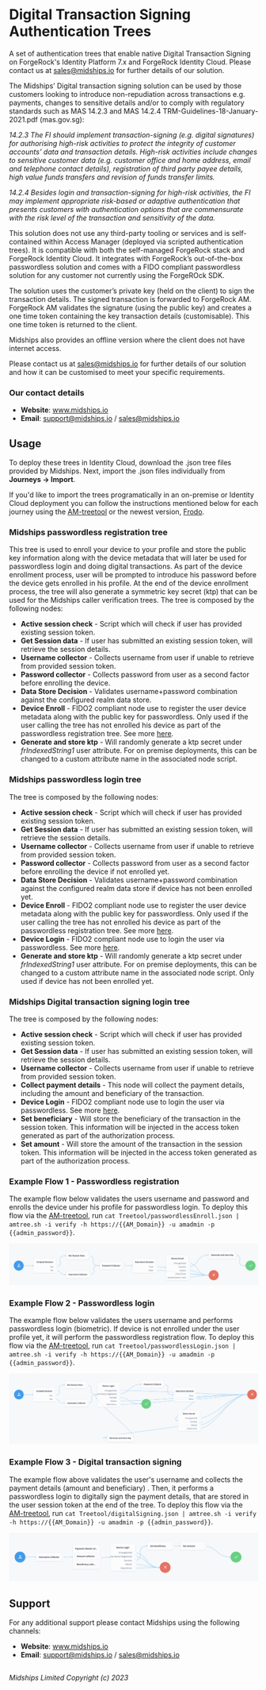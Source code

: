 <!--
 # =====================================================================
# Midships Limited
# Copyright (c) 2023
# This file contains scripts/code owned by Midships Limited
#
# NOTE: Don't check this file into source control with any sensitive hard coded value.
#
# Legal Notice: Installation and use of this script is subject to
# a license agreement with Midships Limited (a company registered
# in England, under company registration number: 11324587).
# This script cannot be modified or shared with another organisation
# unless approved in writing by Midships Limited.
# You as a user of this script must review, accept and comply with the
# license terms of each downloaded/installed package that is referenced
# by this script. By proceeding with the installation, you are accepting
# the license terms of each package, and acknowledging that your use of
# each package will be subject to its respective license terms.
# =====================================================================
-->

#  Digital Transaction Signing Authentication Trees

A set of authentication trees that enable native Digital Transaction Signing on ForgeRock's Identity Platform 7.x and ForgeRock Identity Cloud.  Please contact us at sales@midships.io for further details of our solution.

The Midships’ Digital transaction signing solution can be used by those customers looking to introduce non-repudiation across transactions e.g. payments, changes to sensitive details and/or to comply with regulatory standards such as MAS 14.2.3 and MAS 14.2.4 TRM-Guidelines-18-January-2021.pdf (mas.gov.sg):

*14.2.3 The FI should implement transaction-signing (e.g. digital signatures) for authorising high-risk activities to protect the integrity of customer accounts’ data and transaction details. High-risk activities include changes to sensitive customer data (e.g. customer office and home address, email and telephone contact details), registration of third party payee details, high value funds transfers and revision of funds transfer limits.*

*14.2.4 Besides login and transaction-signing for high-risk activities, the FI may implement appropriate risk-based or adaptive authentication that presents customers with authentication options that are commensurate with the risk level of the transaction and sensitivity of the data.*

This solution does not use any third-party tooling or services and is self-contained within Access Manager (deployed via scripted authentication trees). It is compatible with both the self-managed ForgeRock stack and ForgeRock Identity Cloud.  It integrates with ForgeRock’s out-of-the-box passwordless solution and comes with a FIDO compliant passwordless solution for any customer not currently using the ForgeROck SDK.

The solution uses the customer’s private key (held on the client) to sign the transaction details.  The signed transaction is forwarded to ForgeRock AM.  ForgeRock AM validates the signature (using the public key) and creates a one time token containing the key transaction details (customisable).  This one time token is returned to the client. 

Midships also provides an offline version where the client does not have internet access. 

Please contact us at sales@midships.io for further details of our solution and how it can be customised to meet your specific requirements.

### Our contact details

* **Website**: www.midships.io 
* **Email**: support@midships.io / sales@midships.io 

## Usage 

To deploy these trees in Identity Cloud, download the .json tree files provided by Midships. Next, import the .json files individually from  __Journeys -> Import__.

If you'd like to import the trees programatically in an on-premise or Identity Cloud deployment you can follow the instructions mentioned below for each journey using the
[AM-treetool](https://github.com/jonknightfr/AM-treetool) or the newest version, [Frodo](https://github.com/rockcarver/frodo). 

### Midships passwordless registration tree
This tree is used to enroll your device to your profile and store the public key information along with the device metadata that will later be used for passwordless login and doing digital transactions. As part of the device enrollment process, user will be prompted to introduce his password before the device gets enrolled in his profile. At the end of the device enrollment process, the tree will also generate a symmetric key secret (ktp) that can be used for the Midships caller verification trees.
The tree is composed by the following nodes:
* **Active session check** - Script which will check if user has provided existing session token.
* **Get Session data** - If user has submitted an existing session token, will retrieve the session details.
* **Username collector** - Collects username from user if unable to retrieve from provided session token.
* **Password collector** - Collects password from user as a second factor before enrolling the device.
* **Data Store Decision** - Validates username+password combination against the configured realm data store.
* **Device Enroll** - FIDO2 compliant node use to register the user device metadata along with the public key for passwordless. Only used if the user calling the tree has not enrolled his device as part of the passwordless registration tree. See more [here](https://backstage.forgerock.com/docs/auth-node-ref/latest/auth-node-webauthn-registration.html).
* **Generate and store ktp** - Will randomly generate a ktp secret under *frIndexedString1* user attribute. For on premise deployments, this can be changed to a custom attribute name in the associated node script.

### Midships passwordless login tree
The tree is composed by the following nodes:
* **Active session check** - Script which will check if user has provided existing session token.
* **Get Session data** - If user has submitted an existing session token, will retrieve the session details.
* **Username collector** - Collects username from user if unable to retrieve from provided session token.
* **Password collector** - Collects password from user as a second factor before enrolling the device if not enrolled yet.
* **Data Store Decision** - Validates username+password combination against the configured realm data store if device has not been enrolled yet.
* **Device Enroll** - FIDO2 compliant node use to register the user device metadata along with the public key for passwordless. Only used if the user calling the tree has not enrolled his device as part of the passwordless registration tree. See more [here](https://backstage.forgerock.com/docs/auth-node-ref/latest/auth-node-webauthn-registration.html).
* **Device Login** - FIDO2 compliant node use to login the user via passwordless. See more [here](https://backstage.forgerock.com/docs/auth-node-ref/latest/auth-node-webauthn-auth.html).
* **Generate and store ktp** - Will randomly generate a ktp secret under *frIndexedString1* user attribute. For on premise deployments, this can be changed to a custom attribute name in the associated node script. Only used if device has not been enrolled yet.

### Midships Digital transaction signing login tree
The tree is composed by the following nodes:
* **Active session check** - Script which will check if user has provided existing session token.
* **Get Session data** - If user has submitted an existing session token, will retrieve the session details.
* **Username collector** - Collects username from user if unable to retrieve from provided session token.
* **Collect payment details** - This node will collect the payment details, including the amount and beneficiary of the transaction.
* **Device Login** - FIDO2 compliant node use to login the user via passwordless. See more [here](https://backstage.forgerock.com/docs/auth-node-ref/latest/auth-node-webauthn-auth.html).
* **Set beneficiary** - Will store the beneficiary of the transaction in the session token. This information will be injected in the access token generated as part of the authorization process.
* **Set amount** - Will store the amount of the transaction in the session token. This information will be injected in the access token generated as part of the authorization process.

### Example Flow 1 - Passwordless registration
The example flow below validates the users username and password and enrolls the device under his profile for passwordless login.
To deploy this flow via the [AM-treetool](https://github.com/jonknightfr/AM-treetool), run 
`cat Treetool/passwordlessEnroll.json | amtree.sh -i verify -h https://{{AM_Domain}} -u amadmin -p {{admin_password}}`.

![ScreenShot](./images/passwordless_enroll.png)

### Example Flow 2 - Passwordless login
The example flow below validates the users username and performs passwordless login (biometric). If device is not enrolled under the user profile yet, it will perform the passwordless registration flow.
To deploy this flow via the [AM-treetool](https://github.com/jonknightfr/AM-treetool), run 
`cat Treetool/passwordlessLogin.json | amtree.sh -i verify -h https://{{AM_Domain}} -u amadmin -p {{admin_password}}`.

![ScreenShot](./images/passwordless_login.png)

### Example Flow 3 - Digital transaction signing
The example flow above validates the user's username and collects the payment details (amount and beneficiary) . Then, it performs a passwordless login to digitally sign the payment details, that are stored in the user session token at the end of the tree.
To deploy this flow via the [AM-treetool](https://github.com/jonknightfr/AM-treetool), run 
`cat Treetool/digitalSigning.json | amtree.sh -i verify -h https://{{AM_Domain}} -u amadmin -p {{admin_password}}`.

![ScreenShot](./images/digital_tx_sign.png)

[forgerock_platform]: https://www.forgerock.com/platform/ 

## Support

For any additional support please contact Midships using the following channels:<br />

* **Website**: www.midships.io <br />
* **Email**: support@midships.io / sales@midships.io 


## 

*Midships Limited
Copyright (c) 2023*
